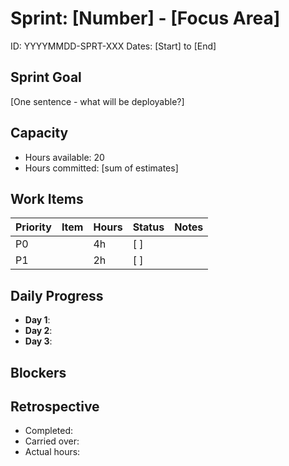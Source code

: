﻿<!-- AI_INSTRUCTIONS: Solo dev sprint = ~20 hours. 
     Break down into 2-4 hour chunks. Focus on shipped increments. -->

# Sprint: [Number] - [Focus Area]
ID: YYYYMMDD-SPRT-XXX
Dates: [Start] to [End]

## Sprint Goal
[One sentence - what will be deployable?]

## Capacity
- Hours available: 20
- Hours committed: [sum of estimates]

## Work Items
| Priority | Item | Hours | Status | Notes |
|----------|------|-------|--------|-------|
| P0 | | 4h | [ ] | |
| P1 | | 2h | [ ] | |

## Daily Progress
- **Day 1**: 
- **Day 2**: 
- **Day 3**: 

## Blockers

## Retrospective
- Completed:
- Carried over:
- Actual hours:
